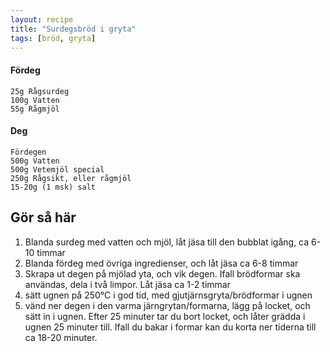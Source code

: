 ```yaml
---
layout: recipe
title: "Surdegsbröd i gryta"
tags: [bröd, gryta]
---
```


#### Fördeg
```
25g Rågsurdeg
100g Vatten
55g Rågmjöl
```

#### Deg
```
Fördegen
500g Vatten
500g Vetemjöl special
250g Rågsikt, eller rågmjöl
15-20g (1 msk) salt
```

## Gör så här
1. Blanda surdeg med vatten och mjöl, låt jäsa till den bubblat igång, ca 6-10
   timmar
2. Blanda fördeg med övriga ingredienser, och låt jäsa ca 6-8 timmar
3. Skrapa ut degen på mjölad yta, och vik degen. Ifall brödformar ska användas,
   dela i två limpor. Låt jäsa ca 1-2 timmar
4. sätt ugnen på 250°C i god tid, med gjutjärnsgryta/brödformar i ugnen
5. vänd ner degen i den varma järngrytan/formarna, lägg på locket, och sätt in i
   ugnen. Efter 25 minuter tar du bort locket, och låter grädda i ugnen 25
   minuter till. Ifall du bakar i formar kan du korta ner tiderna till ca 18-20
   minuter.
